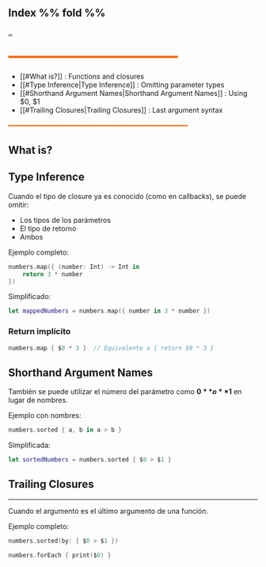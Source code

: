 ## Index %% fold %%
[..](obsidian://open?vault=Swift&file=LEARNING%2FSWIFTUI%2F%E4%B8%80%20Introducci%C3%B3n%20a%20SwiftUI%2F%E4%B8%80%20INDEX%20%E4%B8%80)
## <span style="color:#ff6600">━━━━━━━━━━━━━━━━━━━━━━━━━━━</span>

- [[#What is?]] : Functions and closures
- [[#Type Inference|Type Inference]] : Omitting parameter types
- [[#Shorthand Argument Names|Shorthand Argument Names]] : Using $0, $1
- [[#Trailing Closures|Trailing Closures]] : Last argument syntax

<span style="color:#ff6600">━━━━━━━━━━━━━━━━━━━━━━━━━━━━━━━━━━━━━━━━━━━</span>
## What is?

## Type Inference

Cuando el tipo de closure ya es conocido (como en callbacks), se puede omitir:
- Los tipos de los parámetros
- El tipo de retorno
- Ambos

Ejemplo completo:
```swift
numbers.map({ (number: Int) -> Int in
    return 3 * number
})
```

Simplificado:
```swift
let mappedNumbers = numbers.map({ number in 3 * number })
```

### Return implícito
```swift
numbers.map { $0 * 3 }  // Equivalente a { return $0 * 3 }
```

## Shorthand Argument Names

También se puede utilizar el número del parámetro como **$0** o **$1** en lugar de nombres.

Ejemplo con nombres:
```swift
numbers.sorted { a, b in a > b }
```

Simplificada:
```swift
let sortedNumbers = numbers.sorted { $0 > $1 }
```

## Trailing Closures
--- 
Cuando el argumento es el último argumento de una función.

Ejemplo completo:
```swift
numbers.sorted(by: { $0 > $1 })
```

```swift
numbers.forEach { print($0) }
```
